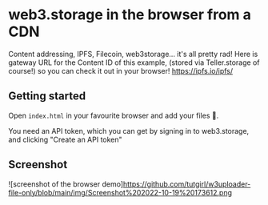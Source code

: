 # web3.storage in the browser from a CDN

<!-- A demo using the [`web3.storage`](https://www.npmjs.com/package/web3.storage) client in the browser to pre-calculate the CID for an asset then store it on web3.storage. -->

Content addressing, IPFS, Filecoin, web3storage... it's all pretty rad! Here is gateway URL for the Content ID of this example, (stored via Teller.storage of course!) so you can check it out in your browser! https://ipfs.io/ipfs/

## Getting started

Open `index.html` in your favourite browser and add your files 🚀. 

You need an API token, which you can get by signing in to web3.storage, and clicking "Create an API token"

## Screenshot

![screenshot of the browser demo]https://github.com/tutgirl/w3uploader-file-only/blob/main/img/Screenshot%202022-10-19%20173612.png

